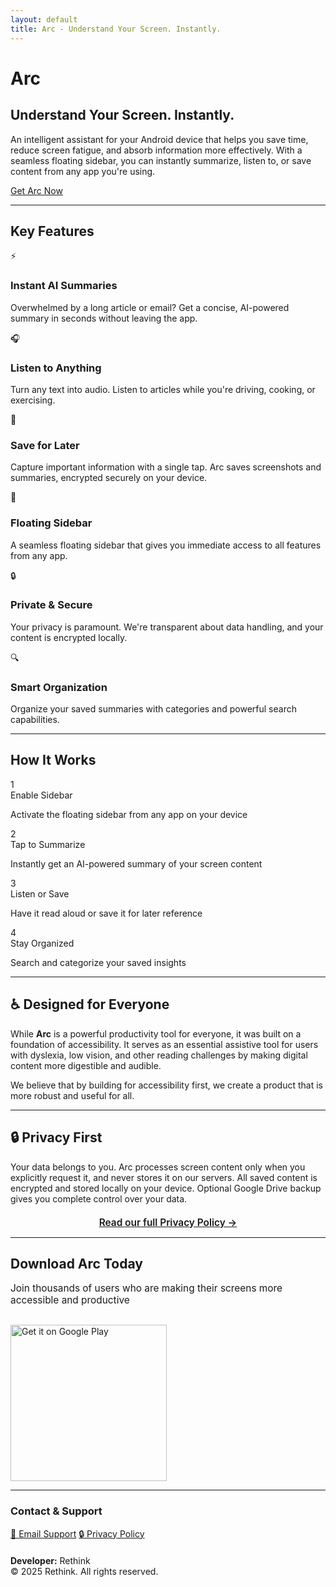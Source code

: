 ```yaml
---
layout: default
title: Arc - Understand Your Screen. Instantly.
---
```


<div class="hero-section">
  <h1>Arc</h1>
  <h2>Understand Your Screen. Instantly.</h2>
  <p class="hero-description">
    An intelligent assistant for your Android device that helps you save time, reduce screen fatigue, and absorb information more effectively. With a seamless floating sidebar, you can instantly summarize, listen to, or save content from any app you're using.
  </p>
  <a href="https://play.google.com/store/apps/details?id=com.rethink.arc" class="cta-button">
    Get Arc Now
  </a>
</div>

---

## Key Features

<div class="features-grid">
  <div class="feature-card">
    <span class="feature-icon">⚡</span>
    <h3 class="feature-title">Instant AI Summaries</h3>
    <p class="feature-description">Overwhelmed by a long article or email? Get a concise, AI-powered summary in seconds without leaving the app.</p>
  </div>
  
  <div class="feature-card">
    <span class="feature-icon">🎧</span>
    <h3 class="feature-title">Listen to Anything</h3>
    <p class="feature-description">Turn any text into audio. Listen to articles while you're driving, cooking, or exercising.</p>
  </div>
  
  <div class="feature-card">
    <span class="feature-icon">💾</span>
    <h3 class="feature-title">Save for Later</h3>
    <p class="feature-description">Capture important information with a single tap. Arc saves screenshots and summaries, encrypted securely on your device.</p>
  </div>
  
  <div class="feature-card">
    <span class="feature-icon">📱</span>
    <h3 class="feature-title">Floating Sidebar</h3>
    <p class="feature-description">A seamless floating sidebar that gives you immediate access to all features from any app.</p>
  </div>
  
  <div class="feature-card">
    <span class="feature-icon">🔒</span>
    <h3 class="feature-title">Private & Secure</h3>
    <p class="feature-description">Your privacy is paramount. We're transparent about data handling, and your content is encrypted locally.</p>
  </div>
  
  <div class="feature-card">
    <span class="feature-icon">🔍</span>
    <h3 class="feature-title">Smart Organization</h3>
    <p class="feature-description">Organize your saved summaries with categories and powerful search capabilities.</p>
  </div>
</div>

---

## How It Works

<div class="steps-container">
  <div class="step">
    <div class="step-number">1</div>
    <div class="step-title">Enable Sidebar</div>
    <p class="step-description">Activate the floating sidebar from any app on your device</p>
  </div>
  
  <div class="step">
    <div class="step-number">2</div>
    <div class="step-title">Tap to Summarize</div>
    <p class="step-description">Instantly get an AI-powered summary of your screen content</p>
  </div>
  
  <div class="step">
    <div class="step-number">3</div>
    <div class="step-title">Listen or Save</div>
    <p class="step-description">Have it read aloud or save it for later reference</p>
  </div>
  
  <div class="step">
    <div class="step-number">4</div>
    <div class="step-title">Stay Organized</div>
    <p class="step-description">Search and categorize your saved insights</p>
  </div>
</div>

---

<div class="accessibility-section">
  <h2>♿ Designed for Everyone</h2>
  <p>
    While <strong>Arc</strong> is a powerful productivity tool for everyone, it was built on a foundation of accessibility. It serves as an essential assistive tool for users with dyslexia, low vision, and other reading challenges by making digital content more digestible and audible.
  </p>
  <p>
    We believe that by building for accessibility first, we create a product that is more robust and useful for all.
  </p>
</div>

---

<div class="section-highlight">
  <h2>🔒 Privacy First</h2>
  <p>
    Your data belongs to you. Arc processes screen content only when you explicitly request it, and never stores it on our servers. All saved content is encrypted and stored locally on your device. Optional Google Drive backup gives you complete control over your data.
  </p>
  <p style="text-align: center; margin-top: 20px;">
    <a href="privacy.html" style="font-weight: 600; font-size: 1.1em;">Read our full Privacy Policy →</a>
  </p>
</div>

---

<div class="download-section">
  <h2>Download Arc Today</h2>
  <p style="font-size: 1.1em; color: var(--text-secondary); margin-bottom: 30px;">
    Join thousands of users who are making their screens more accessible and productive
  </p>
  <a href="https://play.google.com/store/apps/details?id=com.rethink.arc">
    <img src="https://play.google.com/intl/en_us/badges/static/images/badges/en_badge_web_generic.png" alt="Get it on Google Play" width="250">
  </a>
</div>

---

<div class="footer-section">
  <h3>Contact & Support</h3>
  <div class="footer-links">
    <a href="mailto:everythingrethink@gmail.com">📧 Email Support</a>
    <a href="privacy.html">🔒 Privacy Policy</a>
  </div>
  <p style="color: var(--text-secondary); margin-top: 20px;">
    <strong>Developer:</strong> Rethink<br>
    © 2025 Rethink. All rights reserved.
  </p>
</div>
